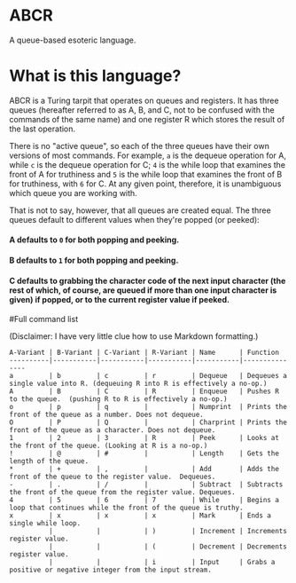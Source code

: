 # ABCR
A queue-based esoteric language.

# What is this language?

ABCR is a Turing tarpit that operates on queues and registers.  It has three queues (hereafter referred to as A, B, and C, not to be confused with the commands of the same name) and one register R which stores the result of the last operation.

There is no "active queue", so each of the three queues have their own versions of most commands.  For example, `a` is the dequeue operation for A, while `c` is the dequeue operation for C; `4` is the while loop that examines the front of A for truthiness and `5` is the while loop that examines the front of B for truthiness, with `6` for C.  At any given point, therefore, it is unambiguous which queue you are working with.

That is not to say, however, that all queues are created equal.  The three queues default to different values when they're popped (or peeked):

#### A defaults to `0` for both popping and peeking.

#### B defaults to `1` for both popping and peeking.

#### C defaults to grabbing the character code of the next input character (the rest of which, of course, are queued if more than one input character is given) if popped, or to the current register value if peeked.



#Full command list

(Disclaimer: I have very little clue how to use Markdown formatting.)

    A-Variant | B-Variant | C-Variant | R-Variant | Name      | Function
    ----------|-----------|-----------|-----------|-----------|---------------
    a         | b         | c         | r         | Dequeue   | Dequeues a single value into R. (dequeuing R into R is effectively a no-op.)
    A         | B         | C         | R         | Enqueue   | Pushes R to the queue.  (pushing R to R is effectively a no-op.)
    o         | p         | q         |           | Numprint  | Prints the front of the queue as a number. Does not dequeue.
    O         | P         | Q         |           | Charprint | Prints the front of the queue as a character. Does not dequeue.
    1         | 2         | 3         | R         | Peek      | Looks at the front of the queue. (Looking at R is a no-op.)
    !         | @         | #         |           | Length    | Gets the length of the queue.
    *         | +         | ,         |           | Add       | Adds the front of the queue to the register value.  Dequeues.
    -         | .         | /         |           | Subtract  | Subtracts the front of the queue from the register value. Dequeues.
    4         | 5         | 6         | 7         | While     | Begins a loop that continues while the front of the queue is truthy.
    x         | x         | x         | x         | Mark      | Ends a single while loop.
              |           |           | )         | Increment | Increments register value.
              |           |           | (         | Decrement | Decrements register value.
              |           |           | i         | Input     | Grabs a positive or negative integer from the input stream.
